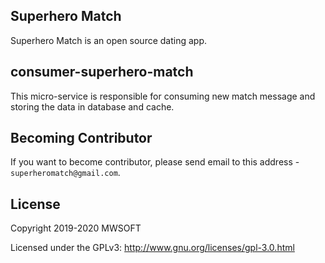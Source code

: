## Superhero Match
Superhero Match is an open source dating app.

## consumer-superhero-match
This micro-service is responsible for consuming new match message and storing the data in database and cache. 

## Becoming Contributor
If you want to become contributor, please send email to this address - `superheromatch@gmail.com`.

## License
Copyright 2019-2020 MWSOFT

Licensed under the GPLv3: http://www.gnu.org/licenses/gpl-3.0.html